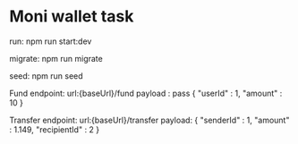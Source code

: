 # Moni wallet task


run:
npm run start:dev

migrate:
npm run migrate

seed:
npm run seed

Fund endpoint:
url:{baseUrl}/fund
payload : 
pass {
    "userId" : 1,
    "amount" : 10
}


Transfer endpoint:
url:{baseUrl}/transfer
payload:
{
    "senderId" : 1,
    "amount" : 1.149,
    "recipientId" : 2
}